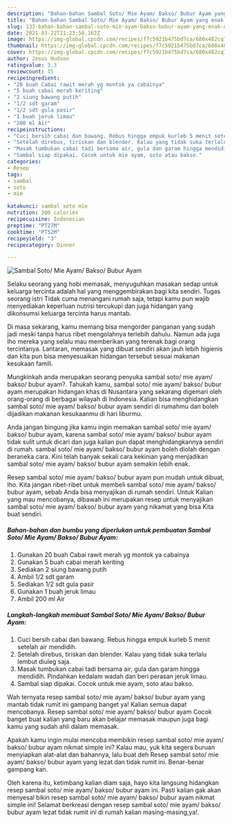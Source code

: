 ```yaml
---
description: "Bahan-bahan Sambal Soto/ Mie Ayam/ Bakso/ Bubur Ayam yang enak dan Mudah Dibuat"
title: "Bahan-bahan Sambal Soto/ Mie Ayam/ Bakso/ Bubur Ayam yang enak dan Mudah Dibuat"
slug: 133-bahan-bahan-sambal-soto-mie-ayam-bakso-bubur-ayam-yang-enak-dan-mudah-dibuat
date: 2021-03-22T21:23:50.162Z
image: https://img-global.cpcdn.com/recipes/f7c5921b475bd7ca/680x482cq70/sambal-soto-mie-ayam-bakso-bubur-ayam-foto-resep-utama.jpg
thumbnail: https://img-global.cpcdn.com/recipes/f7c5921b475bd7ca/680x482cq70/sambal-soto-mie-ayam-bakso-bubur-ayam-foto-resep-utama.jpg
cover: https://img-global.cpcdn.com/recipes/f7c5921b475bd7ca/680x482cq70/sambal-soto-mie-ayam-bakso-bubur-ayam-foto-resep-utama.jpg
author: Jesus Hudson
ratingvalue: 3.3
reviewcount: 15
recipeingredient:
- "20 buah Cabai rawit merah yg montok ya cabainya"
- "5 buah cabai merah keriting"
- "2 siung bawang putih"
- "1/2 sdt garam"
- "1/2 sdt gula pasir"
- "1 buah jeruk limau"
- "200 ml Air"
recipeinstructions:
- "Cuci bersih cabai dan bawang. Rebus hingga empuk kurleb 5 menit setelah air mendidih."
- "Setelah direbus, tiriskan dan blender. Kalau yang tidak suka terlalu lembut diuleg saja."
- "Masak tumbukan cabai tadi bersama air, gula dan garam hingga mendidih. Pindahkan kedalam wadah dan beri perasan jeruk limau."
- "Sambal siap dipakai. Cocok untuk mie ayam, soto atau bakso."
categories:
- Resep
tags:
- sambal
- soto
- mie

katakunci: sambal soto mie 
nutrition: 300 calories
recipecuisine: Indonesian
preptime: "PT27M"
cooktime: "PT52M"
recipeyield: "3"
recipecategory: Dinner

---
```



![Sambal Soto/ Mie Ayam/ Bakso/ Bubur Ayam](https://img-global.cpcdn.com/recipes/f7c5921b475bd7ca/680x482cq70/sambal-soto-mie-ayam-bakso-bubur-ayam-foto-resep-utama.jpg)

Selaku seorang yang hobi memasak, menyuguhkan masakan sedap untuk keluarga tercinta adalah hal yang menggembirakan bagi kita sendiri. Tugas seorang istri Tidak cuma menangani rumah saja, tetapi kamu pun wajib menyediakan keperluan nutrisi tercukupi dan juga hidangan yang dikonsumsi keluarga tercinta harus mantab.

Di masa  sekarang, kamu memang bisa mengorder panganan yang sudah jadi meski tanpa harus ribet mengolahnya terlebih dahulu. Namun ada juga lho mereka yang selalu mau memberikan yang terenak bagi orang tercintanya. Lantaran, memasak yang dibuat sendiri akan jauh lebih higienis dan kita pun bisa menyesuaikan hidangan tersebut sesuai makanan kesukaan famili. 



Mungkinkah anda merupakan seorang penyuka sambal soto/ mie ayam/ bakso/ bubur ayam?. Tahukah kamu, sambal soto/ mie ayam/ bakso/ bubur ayam merupakan hidangan khas di Nusantara yang sekarang digemari oleh orang-orang di berbagai wilayah di Indonesia. Kalian bisa menghidangkan sambal soto/ mie ayam/ bakso/ bubur ayam sendiri di rumahmu dan boleh dijadikan makanan kesukaanmu di hari liburmu.

Anda jangan bingung jika kamu ingin memakan sambal soto/ mie ayam/ bakso/ bubur ayam, karena sambal soto/ mie ayam/ bakso/ bubur ayam tidak sulit untuk dicari dan juga kalian pun dapat menghidangkannya sendiri di rumah. sambal soto/ mie ayam/ bakso/ bubur ayam boleh diolah dengan beraneka cara. Kini telah banyak sekali cara kekinian yang menjadikan sambal soto/ mie ayam/ bakso/ bubur ayam semakin lebih enak.

Resep sambal soto/ mie ayam/ bakso/ bubur ayam pun mudah untuk dibuat, lho. Kita jangan ribet-ribet untuk membeli sambal soto/ mie ayam/ bakso/ bubur ayam, sebab Anda bisa menyajikan di rumah sendiri. Untuk Kalian yang mau mencobanya, dibawah ini merupakan resep untuk menyajikan sambal soto/ mie ayam/ bakso/ bubur ayam yang nikamat yang bisa Kita buat sendiri.

<!--inarticleads1-->

##### Bahan-bahan dan bumbu yang diperlukan untuk pembuatan Sambal Soto/ Mie Ayam/ Bakso/ Bubur Ayam:

1. Gunakan 20 buah Cabai rawit merah yg montok ya cabainya
1. Gunakan 5 buah cabai merah keriting
1. Sediakan 2 siung bawang putih
1. Ambil 1/2 sdt garam
1. Sediakan 1/2 sdt gula pasir
1. Gunakan 1 buah jeruk limau
1. Ambil 200 ml Air




<!--inarticleads2-->

##### Langkah-langkah membuat Sambal Soto/ Mie Ayam/ Bakso/ Bubur Ayam:

1. Cuci bersih cabai dan bawang. Rebus hingga empuk kurleb 5 menit setelah air mendidih.
1. Setelah direbus, tiriskan dan blender. Kalau yang tidak suka terlalu lembut diuleg saja.
1. Masak tumbukan cabai tadi bersama air, gula dan garam hingga mendidih. Pindahkan kedalam wadah dan beri perasan jeruk limau.
1. Sambal siap dipakai. Cocok untuk mie ayam, soto atau bakso.




Wah ternyata resep sambal soto/ mie ayam/ bakso/ bubur ayam yang mantab tidak rumit ini gampang banget ya! Kalian semua dapat mencobanya. Resep sambal soto/ mie ayam/ bakso/ bubur ayam Cocok banget buat kalian yang baru akan belajar memasak maupun juga bagi kamu yang sudah ahli dalam memasak.

Apakah kamu ingin mulai mencoba membikin resep sambal soto/ mie ayam/ bakso/ bubur ayam nikmat simple ini? Kalau mau, yuk kita segera buruan menyiapkan alat-alat dan bahannya, lalu buat deh Resep sambal soto/ mie ayam/ bakso/ bubur ayam yang lezat dan tidak rumit ini. Benar-benar gampang kan. 

Oleh karena itu, ketimbang kalian diam saja, hayo kita langsung hidangkan resep sambal soto/ mie ayam/ bakso/ bubur ayam ini. Pasti kalian gak akan menyesal bikin resep sambal soto/ mie ayam/ bakso/ bubur ayam nikmat simple ini! Selamat berkreasi dengan resep sambal soto/ mie ayam/ bakso/ bubur ayam lezat tidak rumit ini di rumah kalian masing-masing,ya!.


